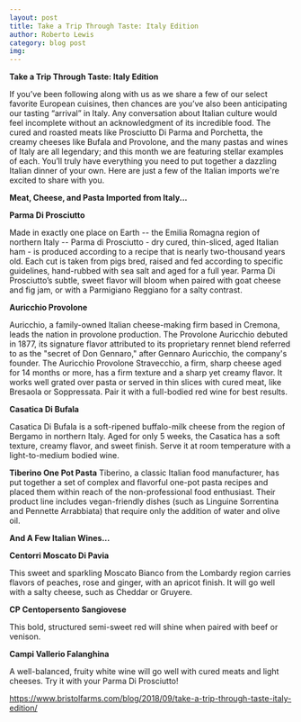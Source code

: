 ```yaml
---
layout: post
title: Take a Trip Through Taste: Italy Edition
author: Roberto Lewis
category: blog post
img: 
---
```


**Take a Trip Through Taste: Italy Edition**

If you’ve been following along with us as we share a few of our select favorite European cuisines, then chances are you’ve also been anticipating our tasting “arrival” in Italy. Any conversation about Italian culture would feel incomplete without an acknowledgment of its incredible food. The cured and roasted meats like Prosciutto Di Parma and Porchetta, the creamy cheeses like Bufala and Provolone, and the many pastas and wines of Italy are all legendary; and this month we are featuring stellar examples of each. You’ll truly have everything you need to put together a dazzling Italian dinner of your own. Here are just a few of the Italian imports we're excited to share with you.

**Meat, Cheese, and Pasta Imported from Italy...**

**Parma Di Prosciutto**

Made in exactly one place on Earth -- the Emilia Romagna region of northern Italy -- Parma di Prosciutto - dry cured, thin-sliced, aged Italian ham - is produced according to a recipe that is nearly two-thousand years old. Each cut is taken from pigs bred, raised and fed according to specific guidelines, hand-rubbed with sea salt and aged for a full year. Parma Di Prosciutto’s subtle, sweet flavor will bloom when paired with goat cheese and fig jam, or with a Parmigiano Reggiano for a salty contrast.

**Auricchio Provolone**

Auricchio, a family-owned Italian cheese-making firm based in Cremona, leads the nation in provolone production. The Provolone Auricchio debuted in 1877, its signature flavor attributed to its proprietary rennet blend referred to as the "secret of Don Gennaro," after Gennaro Auricchio, the company's founder. The Auricchio Provolone Stravecchio, a firm, sharp cheese aged for 14 months or more, has a firm texture and a sharp yet creamy flavor.  It works well grated over pasta or served in thin slices with cured meat, like Bresaola or Soppressata. Pair it with a full-bodied red wine for best results.

**Casatica Di Bufala**

Casatica Di Bufala is a soft-ripened buffalo-milk cheese from the region of Bergamo in northern Italy. Aged for only 5 weeks, the Casatica has a soft texture, creamy flavor, and sweet finish. Serve it at room temperature with a light-to-medium bodied wine.

**Tiberino One Pot Pasta**
Tiberino, a classic Italian food manufacturer, has put together a set of complex and flavorful one-pot pasta recipes and placed them within reach of the non-professional food enthusiast. Their product line includes vegan-friendly dishes (such as Linguine Sorrentina and Pennette Arrabbiata) that require only the addition of water and olive oil.

**And A Few Italian Wines...**

**Centorri Moscato Di Pavia**

This sweet and sparkling Moscato Bianco from the Lombardy region carries flavors of peaches, rose and ginger, with an apricot finish. It will go well with a salty cheese, such as Cheddar or Gruyere.

**CP Centopersento Sangiovese**

This bold, structured semi-sweet red will shine when paired with beef or venison.

**Campi Vallerio Falanghina**

A well-balanced, fruity white wine will go well with cured meats and light cheeses. Try it with your Parma Di Prosciutto!



https://www.bristolfarms.com/blog/2018/09/take-a-trip-through-taste-italy-edition/